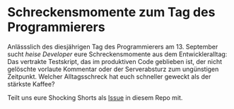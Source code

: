 # Schreckensmomente zum Tag des Programmierers

Anlässslich des diesjährigen Tag des Programmierers am 13. September sucht _heise Developer_ eure Schreckensmomente aus dem Entwickleralltag: Das vertrakte Testskript, das im produktiven Code geblieben ist, der nicht gelöschte vorlaute Kommentar oder der Serverabsturz zum ungünstigen Zeitpunkt. Welcher Alltagsschreck hat euch schneller  geweckt als der stärkste Kaffee?

Teilt uns eure Shocking Shorts als <a href="https://github.com/ix-magazin/ShockingShorts/issues">Issue</a> in diesem Repo mit.
